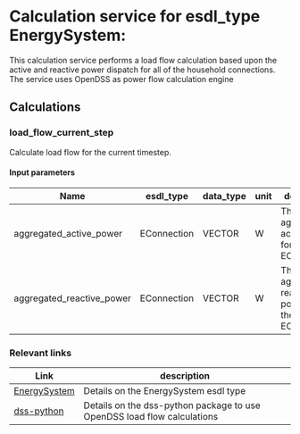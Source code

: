 # Calculation service for esdl_type EnergySystem:

This calculation service performs a load flow calculation based upon the active and reactive power dispatch for all of the household connections. The service uses OpenDSS as power flow calculation engine

## Calculations

### load_flow_current_step 

Calculate load flow for the current timestep.
#### Input parameters
|Name            |esdl_type            |data_type            |unit            |description            |
|----------------|---------------------|---------------------|----------------|-----------------------|
|aggregated_active_power|EConnection|VECTOR|W|The aggregated active power for the EConnection.|
|aggregated_reactive_power|EConnection|VECTOR|W|The aggregated reactive power for the EConnection.|

### Relevant links
|Link             |description             |
|-----------------|------------------------|
|[EnergySystem](https://energytransition.github.io/#router/doc-content/687474703a2f2f7777772e746e6f2e6e6c2f6573646c/EnergySystem.html)|Details on the EnergySystem esdl type|
|[dss-python](https://pypi.org/project/dss-python/)|Details on the dss-python package to use OpenDSS load flow calculations|
